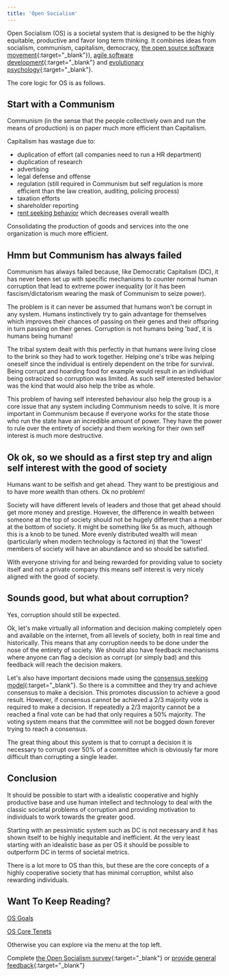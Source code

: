 ```yaml
---
title: 'Open Socialism'
---
```


Open Socialism (OS) is a societal system that is designed to be the highly equitable, productive and favor long term thinking. It combines ideas from socialism, communism, capitalism, democracy, [the open source software movement](https://en.wikipedia.org/wiki/Open-source_movement){:target="_blank"}), [agile software development](https://en.wikipedia.org/wiki/Agile_software_development){:target="_blank"} and [evolutionary psychology](https://en.wikipedia.org/wiki/Evolutionary_psychology){:target="_blank"}.

The core logic for OS is as follows.

## Start with a Communism

Communism (in the sense that the people collectively own and run the means of production) is on paper much more efficient than Capitalism.

Capitalism has wastage due to:

* duplication of effort (all companies need to run a HR department)
* duplication of research
* advertising
* legal defense and offense
* regulation (still required in Communism but self regulation is more efficient than the law creation, auditing, policing process)
* taxation efforts
* shareholder reporting
* [rent seeking behavior](https://en.wikipedia.org/wiki/Rent-seeking) which decreases overall wealth

Consolidating the production of goods and services into the one organization is much more efficient.

## Hmm but Communism has always failed

Communism has always failed because, like Democratic Capitalism (DC), it has never been set up with specific mechanisms to counter normal human corruption that lead to extreme power inequality (or it has been fascism/dictatorism wearing the mask of Communism to seize power).

The problem is it can never be assumed that humans won't be corrupt in any system. Humans instinctively try to gain advantage for themselves which improves their chances of passing on their genes and their offspring in turn passing on their genes. Corruption is not humans being 'bad', it is humans being humans!

The tribal system dealt with this perfectly in that humans were living close to the brink so they had to work together. Helping one's tribe was helping oneself since the individual is entirely dependent on the tribe for survival. Being corrupt and hoarding food for example would result in an individual being ostracized so corruption was limited. As such self interested behavior was the kind that would also help the tribe as whole.

This problem of having self interested behaviour also help the group is a core issue that any system including Communism needs to solve. It is more important in Communism because if everyone works for the state those who run the state have an incredible amount of power. They have the power to rule over the entirety of society and them working for their own self interest is much more destructive.

## Ok ok, so we should as a first step try and align self interest with the good of society

Humans want to be selfish and get ahead. They want to be prestigious and to have more wealth than others. Ok no problem!

Society will have different levels of leaders and those that get ahead should get more money and prestige. However, the difference in wealth between someone at the top of society should not be hugely different than a member at the bottom of society. It might be something like 5x as much, although this is a knob to be tuned. More evenly distributed wealth will mean (particularly when modern technology is factored in) that the 'lowest' members of society will have an abundance and so should be satisfied.

With everyone striving for and being rewarded for providing value to society itself and not a private company this means self interest is very nicely aligned with the good of society.

## Sounds good, but what about corruption?

Yes, corruption should still be expected.

Ok, let's make virtually all information and decision making completely open and available on the internet, from all levels of society, both in real time and historically. This means that any corruption needs to be done under the nose of the entirety of society. We should also have feedback mechanisms where anyone can flag a decision as corrupt (or simply bad) and this feedback will reach the decision makers.

Let's also have important decisions made using the [consensus seeking model](https://en.wikipedia.org/wiki/Consensus-seeking_decision-making){:target="_blank"}. So there is a committee and they try and achieve consensus to make a decision. This promotes discussion to achieve a good result. However, if consensus cannot be achieved a 2/3 majority vote is required to make a decision. If repeatedly a 2/3 majority cannot be a reached a final vote can be had that only requires a 50% majority. The voting system means that the committee will not be bogged down forever trying to reach a consensus.

The great thing about this system is that to corrupt a decision it is necessary to corrupt over 50% of a committee which is obviously far more difficult than corrupting a single leader.

## Conclusion

It should be possible to start with a idealistic cooperative and highly productive base and use human intellect and technology to deal with the classic societal problems of corruption and providing motivation to individuals to work towards the greater good.

Starting with an pessimistic system such as DC is not necessary and it has shown itself to be highly inequitable and inefficient. At the very least starting with an idealistic base as per OS it should be possible to outperform DC in terms of societal metrics.

There is a lot more to OS than this, but these are the core concepts of a highly cooperative society that has minimal corruption, whilst also rewarding individuals.

## Want To Keep Reading?

[OS Goals](goals)

[OS Core Tenets](core-tenets)

Otherwise you can explore via the menu at the top left.

Complete [the Open Socialism survey](https://docs.google.com/forms/d/1fbNE7hpmryylvsILKRK18PYORs4Mxkf7qOLOkiFDww0/viewform){:target="_blank"} or [provide general feedback](https://docs.google.com/forms/d/1FFv6d9JLqP23ZSKLjj63bPuzKtl6VaSRxqDM4VdFYdg/viewform){:target="_blank"}
